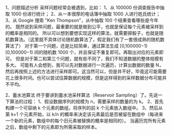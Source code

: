 1、问题描述分析
采样问题经常会被遇到，比如：
1、从 100000 份调查报告中抽取 1000 份进行统计；
2、从一本很厚的电话簿中抽取 1000 人进行姓氏统计；
3、从 Google 搜索 "Ken Thompson"，从中抽取 100 个结果查看哪些是今年的。
既然说到采样问题，最重要的就是做到公平，也就是保证每个元素被采样到的概率是相同的。
所以可以想到要想实现这样的算法，就需要掷骰子，也就是随机数算法。（这里就不具体讨论随机数算法了，假定我们有了一套很成熟的随机数算法了）
对于第一个问题，还是比较简单，通过算法生成 [0,100000−1)[0,100000−1) 间的随机数 1000 个，并且保证不重复即可。再取出对应的元素即可。
但是对于第二和第三个问题，就有些不同了，我们不知道数据的整体规模有多大。
可能有人会想到，我可以先对数据进行一次遍历，计算出数据的数量 N，然后再按照上述的方法进行采样即可。这当然可以，但是并不好，毕竟这可能需要花上很多时间。也可以尝试估算数据的规模，但是这样得到的采样数据分布可能并不平均。

2、蓄水池算法
终于要讲到蓄水池采样算法（Reservoir Sampling）了。先说一下算法的过程：
1、假设数据序列的规模为 n，需要采样的数量的为 k。
2、首先构建一个可容纳 k 个元素的数组，将序列的前 k 个元素放入数组中。
3、然后从第 k+1 个元素开始，以 k/n 的概率来决定该元素最后是否被留在数组中（每进来一个新的元素，数组中的每个旧元素被替换的概率是相同的）。 
当遍历完所有元素之后，数组中剩下的元素即为所需采取的样本。

